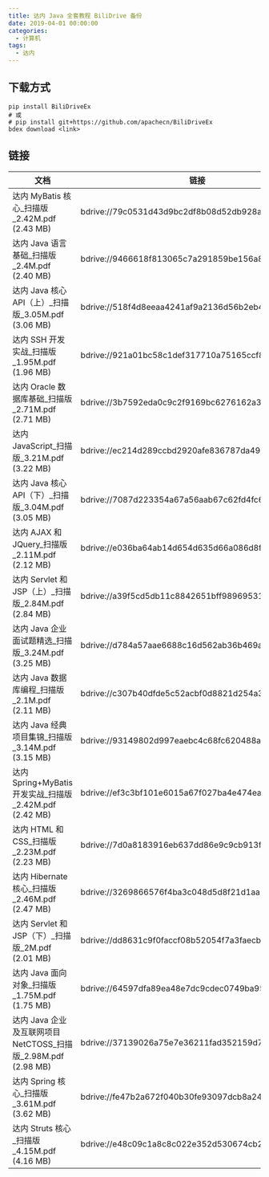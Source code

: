 ```yaml
---
title: 达内 Java 全套教程 BiliDrive 备份
date: 2019-04-01 00:00:00
categories:
  - 计算机
tags:
  - 达内
---
```


## 下载方式

```
pip install BiliDriveEx
# 或
# pip install git+https://github.com/apachecn/BiliDriveEx
bdex download <link>
```

## 链接

<!--more-->

| 文档 | 链接 |
| --- | --- |
| 达内 MyBatis 核心_扫描版_2.42M.pdf (2.43 MB) | bdrive://79c0531d43d9bc2df8b08d52db928ad2ff5b67a4 |
| 达内 Java 语言基础_扫描版_2.4M.pdf (2.40 MB) | bdrive://9466618f813065c7a291859be156a84e1f9021e0 |
| 达内 Java 核心 API（上）_扫描版_3.05M.pdf (3.06 MB) | bdrive://518f4d8eeaa4241af9a2136d56b2eb4ce5bd32e6 |
| 达内 SSH 开发实战_扫描版_1.95M.pdf (1.96 MB) | bdrive://921a01bc58c1def317710a75165ccf81fe009d11 |
| 达内 Oracle 数据库基础_扫描版_2.71M.pdf (2.71 MB) | bdrive://3b7592eda0c9c2f9169bc6276162a3e97bda22f7 |
| 达内 JavaScript_扫描版_3.21M.pdf (3.22 MB) | bdrive://ec214d289ccbd2920afe836787da496a5577fba9 |
| 达内 Java 核心 API（下）_扫描版_3.04M.pdf (3.05 MB) | bdrive://7087d223354a67a56aab67c62fd4fc67c4ea7839 |
| 达内 AJAX 和 JQuery_扫描版_2.11M.pdf (2.12 MB) | bdrive://e036ba64ab14d654d635d66a086d8f9cbe6b29bc |
| 达内 Servlet 和 JSP（上）_扫描版_2.84M.pdf (2.84 MB) | bdrive://a39f5cd5db11c8842651bff98969531e59dd78e4 |
| 达内 Java 企业面试题精选_扫描版_3.24M.pdf (3.25 MB) | bdrive://d784a57aae6688c16d562ab36b469a5e8e9f0803 |
| 达内 Java 数据库编程_扫描版_2.1M.pdf (2.11 MB) | bdrive://c307b40dfde5c52acbf0d8821d254a30b05ea993 |
| 达内 Java 经典项目集锦_扫描版_3.14M.pdf (3.15 MB) | bdrive://93149802d997eaebc4c68fc620488aef90a02c9a |
| 达内 Spring+MyBatis 开发实战_扫描版_2.42M.pdf (2.42 MB) | bdrive://ef3c3bf101e6015a67f027ba4e474eac0c99e690 |
| 达内 HTML 和 CSS_扫描版_2.23M.pdf (2.23 MB) | bdrive://7d0a8183916eb637dd86e9c9cb913f827ba415f1 |
| 达内 Hibernate 核心_扫描版_2.46M.pdf (2.47 MB) | bdrive://3269866576f4ba3c048d5d8f21d1aa8ece808727 |
| 达内 Servlet 和 JSP（下）_扫描版_2M.pdf (2.01 MB) | bdrive://dd8631c9f0faccf08b52054f7a3faecb9471cb4f |
| 达内 Java 面向对象_扫描版_1.75M.pdf (1.75 MB) | bdrive://64597dfa89ea48e7dc9cdec0749ba95ac5289a60 |
| 达内 Java 企业及互联网项目 NetCTOSS_扫描版_2.98M.pdf (2.98 MB) | bdrive://37139026a75e7e36211fad352159d769c97daaef |
| 达内 Spring 核心_扫描版_3.61M.pdf (3.62 MB) | bdrive://fe47b2a672f040b30fe93097dcb8a24c7d4938c3 |
| 达内 Struts 核心_扫描版_4.15M.pdf (4.16 MB) | bdrive://e48c09c1a8c8c022e352d530674cb27899856a63 |